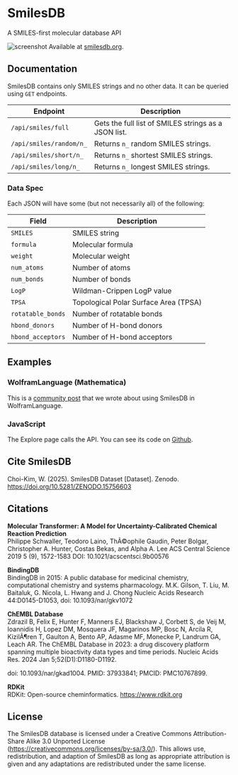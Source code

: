 # SmilesDB
A SMILES-first molecular database API

![screenshot](https://i.imgur.com/Zms4VHs.png)
Available at [smilesdb.org](https://smilesdb.org).

## Documentation
SmilesDB contains only SMILES strings and no other data. It can be queried using `GET` endpoints.

| Endpoint              | Description                                      |
|-----------------------|--------------------------------------------------|
| `/api/smiles/full`    | Gets the full list of SMILES strings as a JSON list. |
| `/api/smiles/random/n_` | Returns `n_` random SMILES strings.               |
| `/api/smiles/short/n_`  | Returns `n_` shortest SMILES strings.             |
| `/api/smiles/long/n_`   | Returns `n_` longest SMILES strings.              |


### Data Spec
Each JSON will have some (but not necessarily all) of the following:

| Field              | Description                             |
|--------------------|-----------------------------------------|
| `SMILES`           | SMILES string                           |
| `formula`          | Molecular formula                       |
| `weight`           | Molecular weight                        |
| `num_atoms`        | Number of atoms                         |
| `num_bonds`        | Number of bonds                         |
| `LogP`             | Wildman-Crippen LogP value              |
| `TPSA`             | Topological Polar Surface Area (TPSA)   |
| `rotatable_bonds`  | Number of rotatable bonds               |
| `hbond_donors`     | Number of H-bond donors                 |
| `hbond_acceptors`  | Number of H-bond acceptors              |


## Examples
### WolframLanguage (Mathematica)
This is a [community post](https://community.wolfram.com/groups/-/m/t/3327619) that we wrote about using SmilesDB in WolframLanguage.

### JavaScript
The Explore page calls the API. You can see its code on [Github](https://github.com/rockwillck/SmilesDB/blob/main/static/explore.js).

## Cite SmilesDB
Choi-Kim, W. (2025). SmilesDB Dataset [Dataset]. Zenodo. https://doi.org/10.5281/ZENODO.15756603

## Citations
**Molecular Transformer: A Model for Uncertainty-Calibrated Chemical Reaction Prediction**  
Philippe Schwaller, Teodoro Laino, ThÃ©ophile Gaudin, Peter Bolgar, Christopher A. Hunter, Costas Bekas, and Alpha A. Lee
ACS Central Science 2019 5 (9), 1572-1583
DOI: 10.1021/acscentsci.9b00576

**BindingDB**  
BindingDB in 2015: A public database for medicinal chemistry, computational chemistry and systems pharmacology. M.K. Gilson, T. Liu, M. Baitaluk, G. Nicola, L. Hwang and J. Chong Nucleic Acids Research 44:D0145-D1053, doi: 10.1093/nar/gkv1072

**ChEMBL Database**  
Zdrazil B, Felix E, Hunter F, Manners EJ, Blackshaw J, Corbett S, de Veij M, Ioannidis H, Lopez DM, Mosquera JF, Magarinos MP, Bosc N, Arcila R, KizilÃ¶ren T, Gaulton A, Bento AP, Adasme MF, Monecke P, Landrum GA, Leach AR. The ChEMBL Database in 2023: a drug discovery platform spanning multiple bioactivity data types and time periods. Nucleic Acids Res. 2024 Jan 5;52(D1):D1180-D1192.  

doi: 10.1093/nar/gkad1004. PMID: 37933841; PMCID: PMC10767899.

**RDKit**  
RDKit: Open-source cheminformatics. https://www.rdkit.org

## License
The SmilesDB database is licensed under a Creative Commons Attribution-Share Alike 3.0 Unported License (https://creativecommons.org/licenses/by-sa/3.0/). This allows use, redistribution, and adaption of SmilesDB as long as appropriate attribution is given and any adaptations are redistributed under the same license.
